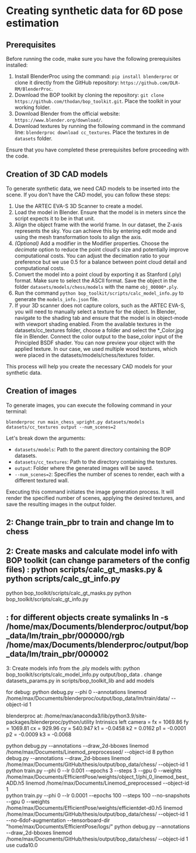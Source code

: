 # Creating synthetic data for 6D pose estimation
## Prerequisites
Before running the code, make sure you have the following prerequisites installed:

1. Install BlenderProc using the command: `pip install blenderproc` or clone it directly from the GitHub repository: `https://github.com/DLR-RM/BlenderProc`.
2. Download the BOP toolkit by cloning the repository: `git clone https://github.com/thodan/bop_toolkit.git`. Place the toolkit in your working folder.
3. Download Blender from the official website: `https://www.blender.org/download/`.
4. Download textures by running the following command in the command line: `blenderproc download cc_textures`. Place the textures in de `datasets` folder.

Ensure that you have completed these prerequisites before proceeding with the code.

## Creation of 3D CAD models
To generate synthetic data, we need CAD models to be inserted into the scene. If you don't have the CAD model, you can follow these steps:

1. Use the ARTEC EVA-S 3D Scanner to create a model.
2. Load the model in Blender. Ensure that the model is in meters since the script expects it to be in that unit.
3. Align the object frame with the world frame. In our dataset, the Z-axis represents the sky. You can achieve this by entering edit mode and using the mesh transformation tools to align the axis. 
4. *(Optional)* Add a modifier in the Modifier properties. Choose the *decimate* option to reduce the point cloud's size and potentially improve computational costs. You can adjust the decimation ratio to your preference but we use 0.5 for a balance between point cloud detail and computational costs.
5. Convert the model into a point cloud by exporting it as Stanford (.ply) format. Make sure to select the ASCII format. Save the object in the folder `datasets/models/chess/models` with the name `obj_00000*.ply`.
6. Run the command `python bop_toolkit/scripts/calc_model_info.py` to generate the `models_info.json` file.
7. If your 3D scanner does not capture colors, such as the ARTEC EVA-S, you will need to manually select a texture for the object. In Blender, navigate to the shading tab and ensure that the model is in object-mode with viewport shading enabled. From the available textures in the datasets/cc_textures folder, choose a folder and select the *_Color.jpg file in Blender. Connect the color output to the base_color input of the Principled BSDF shader. You can now preview your object with the applied texture. In our case, we used multiple wood textures, which were placed in the datasets/models/chess/textures folder.

This process will help you create the necessary CAD models for your synthetic data.

## Creation of images
To generate images, you can execute the following command in your terminal:

 `blenderproc run main_chess_upright.py datasets/models datasets/cc_textures output --num_scenes=2`

Let's break down the arguments:

- `datasets/models`: Path to the parent directory containing the BOP datasets.
- `datasets/cc_textures`: Path to the directory containing the textures.
- `output`: Folder where the generated images will be saved.
- `--num_scenes=2`: Specifies the number of scenes to render, each with a different textured wall.

Executing this command initiates the image generation process. It will render the specified number of scenes, applying the desired textures, and save the resulting images in the output folder.



## 2: Change train_pbr to train and change lm to chess

## 2: Create masks and calculate model info with BOP toolkit (can change parameters of the config files) : python scripts/calc_gt_masks.py & python scripts/calc_gt_info.py 

python bop_toolkit/scripts/calc_gt_masks.py 
python bop_toolkit/scripts/calc_gt_info.py 

## : for different objects create symalinks ln -s /home/max/Documents/blenderproc/output/bop_data/lm/train_pbr/000000/rgb /home/max/Documents/blenderproc/output/bop_data/lm/train_pbr/000002



3: Create models info from the .ply models with: python bop_toolkit/scripts/calc_model_info.py output/bop_data . change datasets_params.py in scripts/bop_toolkit_lib and add models 

for debug: python debug.py --phi 0 --annotations linemod /home/max/Documents/blenderproc/output/bop_data/lm/train/data/ --object-id 1

blenderproc at: /home/max/anaconda3/lib/python3.9/site-packages/blenderproc/python/utility
Intrinsics left camera = 
fx = 1069.86
fy = 1069.81
cx = 929.96
cy = 540.947
k1 = -0.0458
k2 = 0.0162
p1 = -0.0001
p2 = -0.0009
k3 = -0.0068

python debug.py --annotations --draw_2d-bboxes linemod /home/max/Documents/Linemod_preprocessed/ --object-id 8
python debug.py --annotations --draw_2d-bboxes linemod /home/max/Documents/GitHub/thesis/output/bop_data/chess/ --object-id 1
python train.py --phi 0 --lr 0.001 --epochs 3 --steps 3 --gpu 0 --weights /home/max/Documents/EfficientPose/weights/object_1/phi_0_linemod_best_ADD.h5 linemod /home/max/Documents/Linemod_preprocessed --object-id 1  
python train.py --phi 0  --lr 0.0001 --epochs 100 --steps 100 --no-snapshots --gpu 0 --weights /home/max/Documents/EfficientPose/weights/efficientdet-d0.h5 linemod /home/max/Documents/GitHub/thesis/output/bop_data/chess/ --object-id 1 --no-6dof-augmentation --tensorboard-dir "home/max/Documents/EfficientPose/logs/"
python debug.py --annotations --draw_2d-bboxes linemod /home/max/Documents/GitHub/thesis/output/bop_data/chess/ --object-id 1 
use cuda10.0